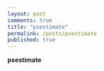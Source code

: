```yaml
---
layout: post
comments: true
title: "psestimate"
permalink: /posts/psestimate
published: true
---
```


**psestimate**
